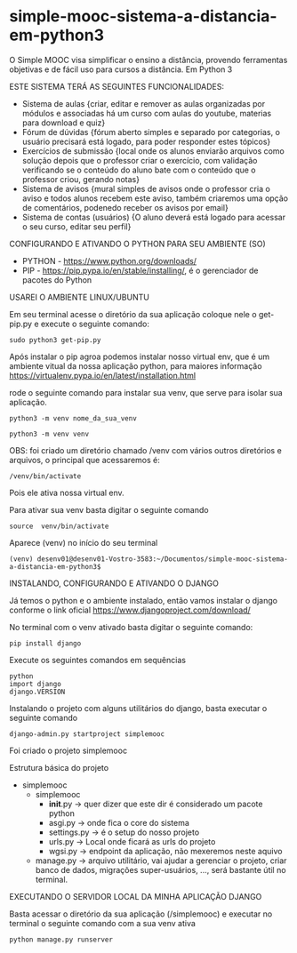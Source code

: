 # simple-mooc-sistema-a-distancia-em-python3
O Simple MOOC visa simplificar o ensino a distância, provendo ferramentas objetivas e de fácil uso para cursos a distância. Em Python 3

ESTE SISTEMA TERÁ AS SEGUINTES FUNCIONALIDADES:

 - Sistema de aulas {criar, editar e remover as aulas organizadas por módulos e associadas há um curso com aulas do youtube, materias para download e quiz}
 - Fórum de dúvidas {fórum aberto simples e separado por categorias, o usuário precisará está logado, para poder responder estes tópicos}
 - Exercícios de submissão {local onde os alunos enviarão arquivos como solução depois que o professor criar o exercício, com validação verificando se o conteúdo do aluno bate com o conteúdo que o professor criou, gerando notas}
 - Sistema de avisos {mural simples de avisos onde o professor cria o aviso e todos alunos recebem este aviso, também criaremos uma opção de comentários, podenedo receber os avisos por email}
 - Sistema de contas (usuários) {O aluno deverá está logado para acessar o seu curso, editar seu perfil}

CONFIGURANDO E ATIVANDO O PYTHON PARA SEU AMBIENTE (SO)

 - PYTHON - https://www.python.org/downloads/
 - PIP - https://pip.pypa.io/en/stable/installing/, é o gerenciador de pacotes do Python

 USAREI O AMBIENTE LINUX/UBUNTU

 Em seu terminal acesse o diretório da sua aplicação coloque nele o get-pip.py e execute o seguinte comando:

    sudo python3 get-pip.py

Após instalar o pip agroa podemos instalar nosso virtual env, que é um ambiente vitual da nossa aplicação python, para maiores informação https://virtualenv.pypa.io/en/latest/installation.html

rode o seguinte comando para instalar sua venv, que serve para isolar sua aplicação.

    python3 -m venv nome_da_sua_venv

    python3 -m venv venv

OBS: foi criado um diretório chamado /venv com vários outros diretórios e arquivos, o principal que acessaremos é:

    /venv/bin/activate

Pois ele ativa nossa virtual env.

Para ativar sua venv basta digitar o seguinte comando

    source  venv/bin/activate

Aparece (venv) no início do seu terminal 

    (venv) desenv01@desenv01-Vostro-3583:~/Documentos/simple-mooc-sistema-a-distancia-em-python3$ 

INSTALANDO, CONFIGURANDO E ATIVANDO O DJANGO

Já temos o python e o ambiente instalado, então vamos instalar o django conforme o link oficial https://www.djangoproject.com/download/

No terminal com o venv ativado basta digitar o seguinte comando:

    pip install django

Execute os seguintes comandos em sequências

    python
    import django
    django.VERSION

Instalando o projeto com alguns utilitários do django, basta executar o seguinte comando

    django-admin.py startproject simplemooc

Foi criado o projeto simplemooc

Estrutura básica do projeto
 - simplemooc
    - simplemooc
        - __init__.py -> quer dizer que este dir é considerado um pacote python
        - asgi.py -> onde fica o core do sistema
        - settings.py -> é o setup do nosso projeto
        - urls.py -> Local onde ficará as urls do projeto
        - wgsi.py -> endpoint da aplicação, não mexeremos neste aquivo
    - manage.py -> arquivo utilitário, vai ajudar a gerenciar o projeto, criar banco de dados, migrações super-usuários, ..., será bastante útil no terminal.

EXECUTANDO O SERVIDOR LOCAL DA MINHA APLICAÇÃO DJANGO

Basta acessar o diretório da sua aplicação (/simplemooc) e executar no terminal o seguinte comando com a sua venv ativa

    python manage.py runserver
 